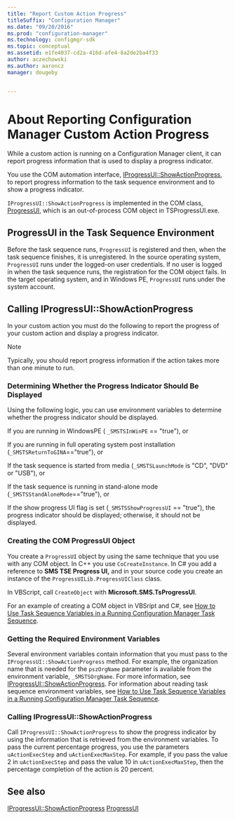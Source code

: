 ```yaml
---
title: "Report Custom Action Progress"
titleSuffix: "Configuration Manager"
ms.date: "09/20/2016"
ms.prod: "configuration-manager"
ms.technology: configmgr-sdk
ms.topic: conceptual
ms.assetid: e1fe4037-cd2a-416d-afe4-8a2de2ba4f33
author: aczechowski
ms.author: aaroncz
manager: dougeby


---
```

# About Reporting Configuration Manager Custom Action Progress
While a custom action is running on a Configuration Manager client, it can report progress information that is used to display a progress indicator.  

 You use the COM automation interface, [IProgressUI::ShowActionProgress](../../develop/reference/core/clients/client-classes/iprogressui--showactionprogress-method.md), to report progress information to the task sequence environment and to show a progress indicator.  

 `IProgressUI::ShowActionProgress` is implemented in the COM class, [ProgressUI](../../develop/reference/core/clients/client-classes/progressui-client-com-automation-class.md), which is an out-of-process COM object in TSProgressUI.exe.  

## ProgressUI in the Task Sequence Environment  
 Before the task sequence runs, `ProgressUI` is registered and then, when the task sequence finishes, it is unregistered. In the source operating system, `ProgressUI` runs under the logged-on user credentials. If no user is logged in when the task sequence runs, the registration for the COM object fails. In the target operating system, and in Windows PE, `ProgressUI` runs under the system account.  

## Calling IProgressUI::ShowActionProgress  
 In your custom action you must do the following to report the progress of your custom action and display a progress indicator.  

> [!NOTE]
>  Typically, you should report progress information if the action takes more than one minute to run.  

### Determining Whether the Progress Indicator Should Be Displayed  
 Using the following logic, you can use environment variables to determine whether the progress indicator should be displayed.  

 If you are running in WindowsPE ( `_SMSTSInWinPE` == "true"), or  

 If you are running in full operating system post installation (`_SMSTSReturnToGINA`=="true"), or  

 If the task sequence is started from media (`_SMSTSLaunchMode` is "CD", "DVD" or "USB"), or  

 If the task sequence is running in stand-alone mode (`_SMSTSStandAloneMode`=="true"), or  

 If the show progress UI flag is set (`_SMSTSShowProgressUI` == "true"), the progress indicator should be displayed; otherwise, it should not be displayed.  

### Creating the COM ProgressUI Object  
 You create a `ProgressUI` object by using the same technique that you use with any COM object. In C++ you use `CoCreateInstance`. In C# you add a reference to **SMS TSE Progress UI,** and in your source code you create an instance of the `ProgressUILib.ProgressUIClass` class.  

 In VBScript, call `CreateObject` with **Microsoft.SMS.TsProgressUI**.  

 For an example of creating a COM object in VBSript and C#, see [How to Use Task Sequence Variables in a Running Configuration Manager Task Sequence](../../develop/osd/how-to-specify-the-supported-platforms-for-a-driver.md).  

### Getting the Required Environment Variables  
 Several environment variables contain information that you must pass to the `IProgressUI::ShowActionProgress` method. For example, the organization name that is needed for the `pszOrgName` parameter is available from the environment variable, `_SMSTSOrgName`. For more information, see [IProgressUI::ShowActionProgress](../../develop/reference/core/clients/client-classes/iprogressui--showactionprogress-method.md). For information about reading task sequence environment variables, see [How to Use Task Sequence Variables in a Running Configuration Manager Task Sequence](../../develop/osd/how-to-use-task-sequence-variables-in-a-running-task-sequence.md).  

### Calling IProgressUI::ShowActionProgress  
 Call `IProgressUI::ShowActionProgress` to show the progress indicator by using the information that is retrieved from the environment variables. To pass the current percentage progress, you use the parameters `uActionExecStep` and `uActionExecMaxStep`. For example, if you pass the value 2 in `uActionExecStep` and pass the value 10 in `uActionExecMaxStep`, then the percentage completion of the action is 20 percent.  

## See also

 [IProgressUI::ShowActionProgress](../../develop/reference/core/clients/client-classes/iprogressui--showactionprogress-method.md)
 [ProgressUI](../../develop/reference/core/clients/client-classes/progressui-client-com-automation-class.md)
